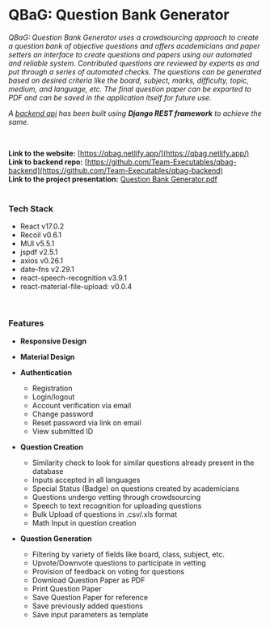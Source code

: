 # QBaG: Question Bank Generator

_QBaG: Question Bank Generator uses a crowdsourcing approach to create a question bank of objective questions and offers academicians and paper setters an interface to create questions and papers using our automated and reliable system. Contributed questions are reviewed by experts as and put through a series of automated checks. The questions can be generated based on desired criteria like the board, subject, marks, difficulty, topic, medium, and language, etc. The final question paper can be exported to PDF and can be saved in the application itself for future use._

_A [backend api](https://github.com/Team-Executables/qbag-backend) has been built using **Django REST framework** to achieve the same._

<br/>

**Link to the website:** [https://qbag.netlify.app/](https://qbag.netlify.app/)
<br/>
**Link to backend repo:** [https://github.com/Team-Executables/qbag-backend](https://github.com/Team-Executables/qbag-backend)
<br/>
**Link to the project presentation:** [Question Bank Generator.pdf](https://github.com/Team-Executables/qbag-frontend/blob/main/Question%20Bank%20Generator.pdf)
<br/>
<br/>

### Tech Stack ###
* React v17.0.2
* Recoil v0.6.1
* MUI v5.5.1
* jspdf v2.5.1
* axios v0.26.1
* date-fns v2.29.1
* react-speech-recognition v3.9.1
* react-material-file-upload: v0.0.4

<br/>

### Features ###
* **Responsive Design**
* **Material Design**
* **Authentication**
  * Registration
  * Login/logout
  * Account verification via email
  * Change password
  * Reset password via link on email
  * View submitted ID

* **Question Creation**
  * Similarity check to look for similar questions already present in the database
  * Inputs accepted in all languages
  * Special Status (Badge) on questions created by academicians
  * Questions undergo vetting through crowdsourcing
  * Speech to text recognition for uploading questions
  * Bulk Upload of questions in .csv/.xls format
  * Math Input in question creation
    
* **Question Generation**
  * Filtering by variety of fields like board, class, subject, etc.
  * Upvote/Downvote questions to participate in vetting
  * Provision of feedback on voting for questions
  * Download Question Paper as PDF
  * Print Question Paper
  * Save Question Paper for reference
  * Save previously added questions
  * Save input parameters as template
